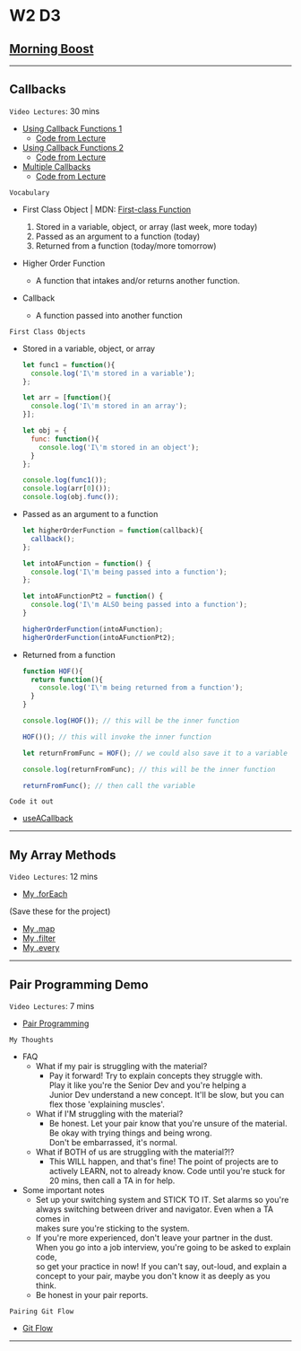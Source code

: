 # W2 D3

## [Morning Boost]

___

## Callbacks

`Video Lectures`: 30 mins

- [Using Callback Functions 1]
  - [Code from Lecture](./code-it-out/using_callback_functions_demo1.js)
- [Using Callback Functions 2]
  - [Code from Lecture](./code-it-out/using_callback_functions_demo2.js)
- [Multiple Callbacks]
  - [Code from Lecture](./code-it-out/multiple_callbacks_demo.js)

`Vocabulary`

- First Class Object | MDN: [First-class Function]

  1. Stored in a variable, object, or array (last week, more today)
  2. Passed as an argument to a function (today)
  3. Returned from a function (today/more tomorrow)

- Higher Order Function
  - A function that intakes and/or returns another function.

- Callback
  - A function passed into another function

`First Class Objects`

- Stored in a variable, object, or array

  ```js
  let func1 = function(){
    console.log('I\'m stored in a variable');
  };

  let arr = [function(){
    console.log('I\'m stored in an array');
  }];

  let obj = {
    func: function(){
      console.log('I\'m stored in an object');
    }
  };

  console.log(func1());
  console.log(arr[0]());
  console.log(obj.func());
  ```

- Passed as an argument to a function

  ```js
  let higherOrderFunction = function(callback){
    callback();
  };

  let intoAFunction = function() {
    console.log('I\'m being passed into a function');
  };

  let intoAFunctionPt2 = function() {
    console.log('I\'m ALSO being passed into a function');
  }

  higherOrderFunction(intoAFunction);
  higherOrderFunction(intoAFunctionPt2);
  ```

- Returned from a function

  ```js
  function HOF(){
    return function(){
      console.log('I\'m being returned from a function');
    }
  }

  console.log(HOF()); // this will be the inner function

  HOF()(); // this will invoke the inner function

  let returnFromFunc = HOF(); // we could also save it to a variable

  console.log(returnFromFunc); // this will be the inner function

  returnFromFunc(); // then call the variable
  ```

`Code it out`

- [useACallback]

___

## My Array Methods

`Video Lectures`: 12 mins

- [My .forEach]

(Save these for the project)

- [My .map]
- [My .filter]
- [My .every]

___

## Pair Programming Demo

`Video Lectures`: 7 mins

- [Pair Programming]

`My Thoughts`

- FAQ
  - What if my pair is struggling with the material?
    - Pay it forward! Try to explain concepts they struggle with.\
      Play it like you're the Senior Dev and you're helping a\
      Junior Dev understand a new concept. It'll be slow, but you can\
      flex those 'explaining muscles'.
  - What if I'M struggling with the material?
    - Be honest. Let your pair know that you're unsure of the material.\
      Be okay with trying things and being wrong.\
      Don't be embarrassed, it's normal.
  - What if BOTH of us are struggling with the material?!?
    - This WILL happen, and that's fine! The point of projects are to\
      actively LEARN, not to already know. Code until you're stuck for\
      20 mins, then call a TA in for help.
- Some important notes
  - Set up your switching system and STICK TO IT. Set alarms so you're\
    always switching between driver and navigator. Even when a TA comes in\
    makes sure you're sticking to the system.
  - If you're more experienced, don't leave your partner in the dust.\
    When you go into a job interview, you're going to be asked to explain code,\
    so get your practice in now! If you can't say, out-loud, and explain a\
    concept to your pair, maybe you don't know it as deeply as you think.
  - Be honest in your pair reports.

`Pairing Git Flow`

- [Git Flow]

___

<!-- Links per cohort -->
[Morning Boost]: https://open.appacademy.io/learn/js-py---jun-2021-cohort-2-online/week-2-jun-2021-cohort-2-online/wednesday-morning-boost
[Using Callback Functions 1]: https://open.appacademy.io/learn/js-py---jun-2021-cohort-2-online/week-2-jun-2021-cohort-2-online/using-callback-functions-demo-1
[Using Callback Functions 2]: https://open.appacademy.io/learn/js-py---jun-2021-cohort-2-online/week-2-jun-2021-cohort-2-online/using-callback-functions-demo-1
[Multiple Callbacks]: https://open.appacademy.io/learn/js-py---jun-2021-cohort-2-online/week-2-jun-2021-cohort-2-online/using-callback-functions-demo-1
[My .forEach]: https://open.appacademy.io/learn/js-py---jun-2021-cohort-2-online/week-2-jun-2021-cohort-2-online/my-for-each-demo
[My .map]: https://open.appacademy.io/learn/js-py---jun-2021-cohort-2-online/week-2-jun-2021-cohort-2-online/my-map-demo
[My .filter]: https://open.appacademy.io/learn/js-py---jun-2021-cohort-2-online/week-2-jun-2021-cohort-2-online/my-filter-demo
[My .every]: https://open.appacademy.io/learn/js-py---jun-2021-cohort-2-online/week-2-jun-2021-cohort-2-online/my-every-demo
[Pair Programming]: https://open.appacademy.io/learn/js-py---jun-2021-cohort-2-online/week-2-jun-2021-cohort-2-online/my-every-demo

<!-- Constant Links -->
[First-class Function]: https://developer.mozilla.org/en-US/docs/Glossary/First-class_Function
[useACallback]: ./code-it-out/useACallback.js
[myForEach]: ./code-it-out/myForEach.js
[myMap]: ./code-it-out/myMap.js
[myFilter]: ./code-it-out/myFilter.js
[myEvery]: ./code-it-out/myEvery.js
[Git Flow]: https://github.com/appacademy/Module-1-Resources/tree/main/week2/additional_resources/gitflow
